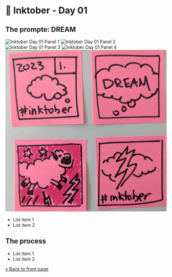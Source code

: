 # 🎨 **Inktober - Day 01**

## **The prompte: DREAM**

![Inktober Day 01 Panel 1](images/ink-01/ink-01-01.jpg)
![Inktober Day 01 Panel 2](images/ink-01/ink-01-02.jpg)
![Inktober Day 01 Panel 3](images/ink-01/ink-01-03.jpg)
![Inktober Day 01 Panel 4](images/ink-01/ink-01-04.jpg)
![Inktober Day 01 All Panels](images/ink-01/ink-01-all.jpg)

* List item 1
* List item 2

## **The process**

* List item 1
* List item 2

[« Back to front page](README.md)
